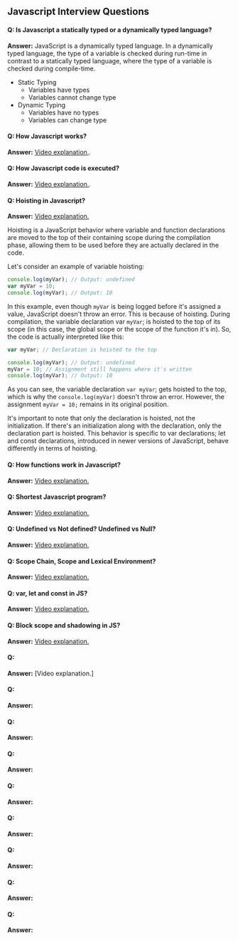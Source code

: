 ## Javascript Interview Questions

#### Q: Is Javascript a statically typed or a dynamically typed language?
**Answer:**
JavaScript is a dynamically typed language. In a dynamically typed language, the type of a variable is checked during run-time in contrast to a statically typed language, where the type of a variable is checked during compile-time.

* Static Typing
  * Variables have types
  * Variables cannot change type 
* Dynamic Typing  
  * Variables have no types
  * Variables can change type

#### Q: How Javascript works?
**Answer:** 
[Video explanation,](https://www.youtube.com/watch?v=ZvbzSrg0afE&list=PLlasXeu85E9cQ32gLCvAvr9vNaUccPVNP&index=2).

#### Q: How Javascript code is executed?
**Answer:** [Video explanation.](https://www.youtube.com/watch?v=iLWTnMzWtj4&list=PLlasXeu85E9cQ32gLCvAvr9vNaUccPVNP&index=3).

#### Q: Hoisting in Javascript?
**Answer:** [Video explanation.](https://www.youtube.com/watch?v=Fnlnw8uY6jo&list=PLlasXeu85E9cQ32gLCvAvr9vNaUccPVNP&index=4)

Hoisting is a JavaScript behavior where variable and function declarations are moved to the top of their containing scope during the compilation phase, allowing them to be used before they are actually declared in the code.

Let's consider an example of variable hoisting:

```js
console.log(myVar); // Output: undefined
var myVar = 10;
console.log(myVar); // Output: 10
```
In this example, even though `myVar` is being logged before it's assigned a value, JavaScript doesn't throw an error. This is because of hoisting. During compilation, the variable declaration var `myVar`; is hoisted to the top of its scope (in this case, the global scope or the scope of the function it's in). So, the code is actually interpreted like this:

```js
var myVar; // Declaration is hoisted to the top

console.log(myVar); // Output: undefined
myVar = 10; // Assignment still happens where it's written
console.log(myVar); // Output: 10
```
As you can see, the variable declaration `var myVar`; gets hoisted to the top, which is why the `console.log(myVar)` doesn't throw an error. However, the assignment `myVar = 10;` remains in its original position.

It's important to note that only the declaration is hoisted, not the initialization. If there's an initialization along with the declaration, only the declaration part is hoisted. This behavior is specific to var declarations; let and const declarations, introduced in newer versions of JavaScript, behave differently in terms of hoisting.

#### Q: How functions work in Javascript?
**Answer:** [Video explanation.](https://www.youtube.com/watch?v=gSDncyuGw0s&list=PLlasXeu85E9cQ32gLCvAvr9vNaUccPVNP&index=5)

#### Q: Shortest Javascript program?
**Answer:** [Video explanation.](https://www.youtube.com/watch?v=QCRpVw2KXf8&list=PLlasXeu85E9cQ32gLCvAvr9vNaUccPVNP&index=6)

#### Q: Undefined vs Not defined? Undefined vs Null?
**Answer:** [Video explanation.](https://www.youtube.com/watch?v=B7iF6G3EyIk&list=PLlasXeu85E9cQ32gLCvAvr9vNaUccPVNP&index=7)


#### Q: Scope Chain, Scope and Lexical Environment?
**Answer:** [Video explanation.](youtube.com/watch?v=uH-tVP8MUs8&list=PLlasXeu85E9cQ32gLCvAvr9vNaUccPVNP&index=8)

#### Q: var, let and const in JS?
**Answer:** [Video explanation.](https://www.youtube.com/watch?v=BNC6slYCj50&list=PLlasXeu85E9cQ32gLCvAvr9vNaUccPVNP&index=9)

#### Q: Block scope and shadowing in JS?
**Answer:** [Video explanation.](https://www.youtube.com/watch?v=lW_erSjyMeM&list=PLlasXeu85E9cQ32gLCvAvr9vNaUccPVNP&index=10)

#### Q: 
**Answer:** [Video explanation.]

#### Q: 
**Answer:**
#### Q: 
**Answer:**
#### Q: 
**Answer:**
#### Q: 
**Answer:**
#### Q: 
**Answer:**
#### Q: 
**Answer:**
#### Q: 
**Answer:**
#### Q: 
**Answer:**